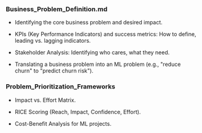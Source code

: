 ### Business_Problem_Definition.md

- Identifying the core business problem and desired impact.

- KPIs (Key Performance Indicators) and success metrics: How to define, leading vs. lagging indicators.

- Stakeholder Analysis: Identifying who cares, what they need.

- Translating a business problem into an ML problem (e.g., "reduce churn" to "predict churn risk").

### Problem_Prioritization_Frameworks

- Impact vs. Effort Matrix.

- RICE Scoring (Reach, Impact, Confidence, Effort).

- Cost-Benefit Analysis for ML projects.